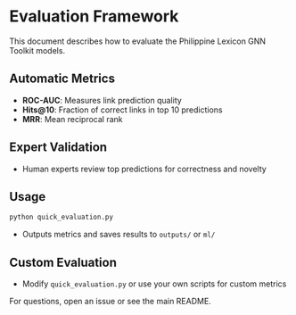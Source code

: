 # Evaluation Framework

This document describes how to evaluate the Philippine Lexicon GNN Toolkit models.

## Automatic Metrics

- **ROC-AUC**: Measures link prediction quality
- **Hits@10**: Fraction of correct links in top 10 predictions
- **MRR**: Mean reciprocal rank

## Expert Validation

- Human experts review top predictions for correctness and novelty

## Usage

```bash
python quick_evaluation.py
```

- Outputs metrics and saves results to `outputs/` or `ml/`

## Custom Evaluation

- Modify `quick_evaluation.py` or use your own scripts for custom metrics

For questions, open an issue or see the main README. 